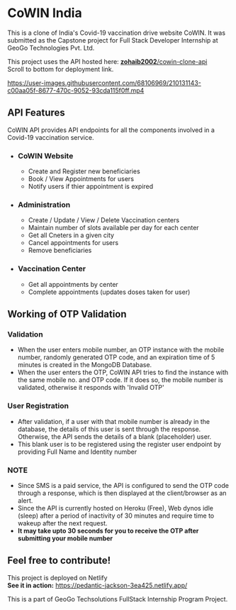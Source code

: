 # CoWIN India

This is a clone of India's Covid-19 vaccination drive website CoWIN. It was submitted as the Capstone project for Full Stack Developer Internship at GeoGo Technologies Pvt. Ltd.

This project uses the API hosted here: [**zohaib2002**/cowin-clone-api](https://github.com/zohaib2002/cowin-clone-api)  
Scroll to bottom for deployment link.

https://user-images.githubusercontent.com/68106969/210131143-c00aa05f-8677-470c-9052-93cda115f0ff.mp4

## API Features

CoWIN API provides API endpoints for all the components involved in a Covid-19 vaccination service.

- ### CoWIN Website
  - Create and Register new beneficiaries
  - Book / View Appointments for users
  - Notify users if thier appointment is expired
- ### Administration
  - Create / Update / View / Delete Vaccination centers
  - Maintain number of slots available per day for each center
  - Get all Cneters in a given city
  - Cancel appointments for users
  - Remove beneficiaries
- ### Vaccination Center
  - Get all appointments by center
  - Complete appointments (updates doses taken for user)

## Working of OTP Validation

### Validation

- When the user enters mobile number, an OTP instance with the mobile number, randomly generated OTP code, and an expiration time of 5 minutes is created in the MongoDB Database.
- When the user enters the OTP, CoWIN API tries to find the instance with the same mobile no. and OTP code. If it does so, the mobile number is validated, otherwise it responds with 'Invalid OTP'

### User Registration

- After validation, if a user with that mobile number is already in the database, the details of this user is sent through the response. Otherwise, the API sends the details of a blank (placeholder) user.
- This blank user is to be registered using the register user endpoint by providing Full Name and Identity number

### NOTE

- Since SMS is a paid service, the API is configured to send the OTP code through a response, which is then displayed at the client/browser as an alert.
- Since the API is currently hosted on Heroku (Free), Web dynos idle (sleep) after a period of inactivity of 30 minutes and require time to wakeup after the next request.
- **It may take upto 30 seconds for you to receive the OTP after submitting your mobile number**

## Feel free to contribute!

This project is deployed on Netlify  
**See it in action:** https://pedantic-jackson-3ea425.netlify.app/

This is a part of GeoGo Techsolutions FullStack Internship Program Project.
